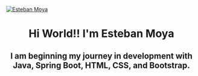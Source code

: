 <a href="https://www.linkedin.com/in/esteban-moya-mena/" target="_blank"> <img src="https://fiverr-res.cloudinary.com/images/t_main1,q_auto,f_auto,q_auto,f_auto/gigs/330381103/original/114f73b6b65baeb8e3aa3ef7b7c0d2563a103530/develop-a-fullstack-java-springboot-mysql-website.png" alt="Esteban Moya"/> </a>

<h1 align="center">Hi World!! I'm Esteban Moya</h1>
<h2 align="center">I am beginning my journey in development with Java, Spring Boot, HTML, CSS, and Bootstrap.</h2>


